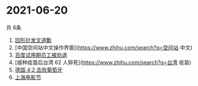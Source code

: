 # 2021-06-20
  共 6条

  <!-- BEGIN -->
  <!-- 最后更新时间:Sun Jun 20 2021 16:16:40 GMT+0000 (Coordinated Universal Time) -->
  1. [回形针发文道歉](https://www.zhihu.com/search?q=回形针道歉)
1. [中国空间站中文操作界面](https://www.zhihu.com/search?q=空间站 中文)
1. [百度试用期员工被劝退](https://www.zhihu.com/search?q=百度员工被劝退)
1. [接种疫苗后台湾 62 人猝死](https://www.zhihu.com/search?q=台湾 疫苗)
1. [德国 4:2 击败葡萄牙](https://www.zhihu.com/search?q=德国队)
1. [上海电影节](https://www.zhihu.com/search?q=上海电影节)
  <!-- END -->
  